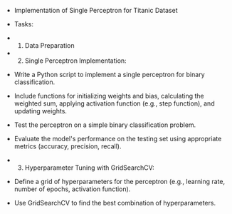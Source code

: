 - Implementation of Single Perceptron for Titanic Dataset
- Tasks:
- 1. Data Preparation
- 2. Single Perceptron Implementation:
- Write a Python script to implement a single perceptron for binary classification.
- Include functions for initializing weights and bias, calculating the weighted
sum, applying activation function (e.g., step function), and updating weights.
- Test the perceptron on a simple binary classification problem.

- Evaluate the model's performance on the testing set using appropriate metrics
(accuracy, precision, recall).

- 3. Hyperparameter Tuning with GridSearchCV:
- Define a grid of hyperparameters for the perceptron (e.g., learning rate, number
of epochs, activation function).
- Use GridSearchCV to find the best combination of hyperparameters.
